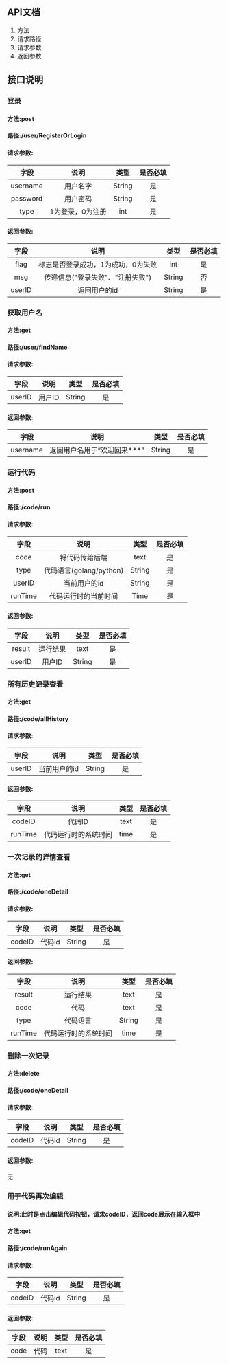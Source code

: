 ## API文档
1. 方法
2. 请求路径
3. 请求参数
4. 返回参数

## 接口说明
### 登录
#### 方法:post
#### 路径:/user/RegisterOrLogin
#### 请求参数:
|    字段    |    说明     |   类型   | 是否必填 |
|:--------:|:---------:|:------:|:----:|
| username |   用户名字    | String |  是   |
| password |   用户密码    | String |  是   |
|   type   | 1为登录，0为注册 |  int   |  是   |
#### 返回参数: 
|   字段   |         说明          |   类型   | 是否必填 |
|:------:|:-------------------:|:------:|:----:|
|  flag  | 标志是否登录成功，1为成功，0为失败  |  int   |  是   |
|  msg   | 传递信息("登录失败"、"注册失败") | String |  否   |
| userID |       返回用户的id       | String |  是   |


### 获取用户名
#### 方法:get
#### 路径:/user/findName
#### 请求参数:
|   字段   |  说明  |   类型   | 是否必填 |
|:------:|:----:|:------:|:----:|
| userID | 用户ID | String |  是   |
#### 返回参数:
|    字段    |        说明        |   类型   | 是否必填 |
|:--------:|:----------------:|:------:|:----:|
| username | 返回用户名用于“欢迎回来***” | String |  是   |


### 运行代码
#### 方法:post
#### 路径:/code/run
#### 请求参数:
|   字段    |         说明          |   类型   | 是否必填 |
|:-------:|:-------------------:|:------:|:----:|
|  code   |       将代码传给后端       |  text  |  是   |
|  type   | 代码语言(golang/python) | String |  是   |
| userID  |       当前用户的id       | String |  是   |
| runTime |     代码运行时的当前时间      |  Time  |  是   |
#### 返回参数:
|   字段    |  说明  |   类型   | 是否必填 |
|:-------:|:----:|:------:|:----:|
| result  | 运行结果 |  text  |  是   |
| userID  | 用户ID | String |  是   |


### 所有历史记录查看
#### 方法:get
#### 路径:/code/allHistory
#### 请求参数:
|   字段   |   说明    |   类型   | 是否必填 |
|:------:|:-------:|:------:|:----:|
| userID | 当前用户的id | String |  是   |
#### 返回参数:
|   字段    |     说明     |   类型   | 是否必填 |
|:-------:|:----------:|:------:|:----:|
| codeID  |    代码ID    |  text  |  是   |
| runTime | 代码运行时的系统时间 |  time  |  是   |

### 一次记录的详情查看
#### 方法:get
#### 路径:/code/oneDetail
#### 请求参数:
|   字段   | 说明   |   类型   | 是否必填 |
|:------:|------|:------:|:----:|
| codeID | 代码id | String |  是   |
#### 返回参数:
|   字段    |     说明     |   类型   | 是否必填 |
|:-------:|:----------:|:------:|:----:|
| result  |    运行结果    |  text  |  是   |
|  code   |     代码     |  text  |  是   |
|  type   |    代码语言    | String |  是   |
| runTime | 代码运行时的系统时间 |  time  |  是   |


### 删除一次记录
#### 方法:delete
#### 路径:/code/oneDetail
#### 请求参数:
|   字段   |  说明  |   类型   | 是否必填 |
|:------:|:----:|:------:|:----:|
| codeID | 代码id | String |  是   |
#### 返回参数:
无

### 用于代码再次编辑
#### 说明:此时是点击编辑代码按钮，请求codeID，返回code展示在输入框中
#### 方法:get
#### 路径:/code/runAgain
#### 请求参数:
|   字段   |  说明   |    类型    | 是否必填 |
|:------:|:-----:|:--------:|:----:|
| codeID | 代码id  |  String  |  是   |
#### 返回参数:
|   字段    |     说明     |   类型   | 是否必填 |
|:-------:|:----------:|:------:|:----:|
|  code   |     代码     |  text  |  是   |
